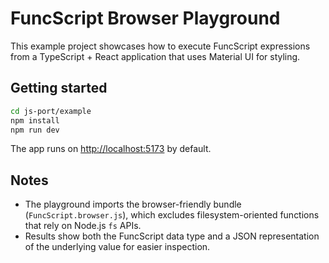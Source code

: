 # FuncScript Browser Playground

This example project showcases how to execute FuncScript expressions from a TypeScript + React application that uses Material UI for styling.

## Getting started

```bash
cd js-port/example
npm install
npm run dev
```

The app runs on [http://localhost:5173](http://localhost:5173) by default.

## Notes

- The playground imports the browser-friendly bundle (`FuncScript.browser.js`), which excludes filesystem-oriented functions that rely on Node.js `fs` APIs.
- Results show both the FuncScript data type and a JSON representation of the underlying value for easier inspection.
